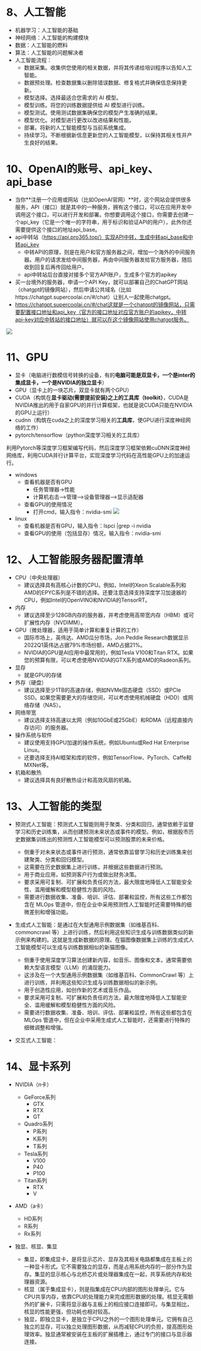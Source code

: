 # 8、人工智能
- 机器学习：人工智能的基础
- 神经网络：人工智能的构建模块
- 数据：人工智能的燃料
- 算法：人工智能的问题解决者
- 人工智能流程：
	- 数据采集。收集供您使用的相关数据，并将其传递给培训程序以告知人工智能。
	- 数据预处理。检查数据集以删除错误数据、修复格式并确保信息保持更新。
	- 模型选择。选择最适合您需求的 AI 模型。
	- 模型训练。将您的训练数据提供给 AI 模型进行训练。
	- 模型测试。使用测试数据集确保您的模型产生准确的结果。
	- 模型优化。对模型进行更改以改进结果和性能。
	- 部署。将新的人工智能模型与当前系统集成。
	- 持续学习。不断根据新信息更新您的人工智能模型，以保持其相关性并产生良好的结果。



# 10、OpenAI的账号、api_key、api_base
- 当你**注册一个应用或网站（比如OpenAI官网）**时，这个网站会提供很多服务，API（接口）就是其中的一种服务，拥有这个接口，可以在应用开发中调用这个接口，可以进行开发和部署。你想要调用这个接口，你需要去创建一个api_key（它是一个唯一的字符串，用于标识和验证API的用户），此外你还需要提供这个接口的地址api_base。
- api中转站（https://api.pro365.top/）实现API中转，生成中转api_base和中转api_key
	- 中转API的原理，则是在用户和官方服务器之间，增加一个海外的中间服务器。用户的请求发给中间服务器，再由中间服务器发给官方服务器，随后收到回复后再传回给用户。
	- api中转站后台直接对接多个官方API账户，生成多个官方的apikey
- 买一台境外的服务器，申请一个API Key，就可以部署自己的ChatGPT网站（chatgpt的镜像网站），然后申请公共域名（比如https://chatgpt.supercoolai.cn/#/chat）让别人一起使用chatgpt。
- https://chatgpt.supercoolai.cn/#/chat这就是一个chatgpt的镜像网站，只需要配置接口地址和api_key（官方的接口地址对应官方账户的apikey，中转api-key对应中转站的接口地址）就可以在这个镜像网站使用chatgpt服务。

![](./pic/28.jpg)

# 11、GPU
- 显卡（电脑进行数模信号转换的设备，有的**电脑可能是双显卡，一个是inter的集成显卡，一个是NVIDIA的独立显卡**）
- GPU（显卡上的一块芯片，双显卡就有两个GPU）
- CUDA（构筑在**显卡驱动(需要提前安装)**之上的**工具库（toolkit）**，CUDA是NVIDIA推出的用于自家GPU的并行计算框架，也就是说CUDA只能在NVIDIA的GPU上运行）
- cudnn（构筑在cuda之上的深度学习相关的**工具库**，使GPU进行深度神经网络的工作）
- pytorch/tensorflow（python深度学习相关的工具库）

利用Pytorch等深度学习框架编写代码，然后深度学习框架依赖cuDNN深度神经网络库，利用CUDA并行计算平台，实现深度学习代码在高性能GPU上的加速运行。


- windows
	- 查看机器是否有GPU
		- 任务管理器->性能
		- 计算机右击–>管理–>设备管理器–>显示适配器
	- 查看GPU的使用情况
		- 打开cmd，输入指令：nvidia-smi
		  ![](pic/37.jpg)	
- linux
	- 查看机器是否有GPU，输入指令：lspci |grep -i nvidia
	- 查看GPU的使用（包括显存）情况，输入指令：nvidia-smi

# 12、人工智能服务器配置清单
- CPU（中央处理器）
	- 建议选择具有高核心计数的CPU。例如，Intel的Xeon Scalable系列和AMD的EPYC系列是不错的选择。还要注意选择支持深度学习加速器的CPU，例如Intel的OpenVINO和NVIDIA的TensorRT。
- 内存
	- 建议选择至少128GB内存的服务器，并考虑使用高带宽内存（HBM）或可扩展性内存（NVDIMM）。
- GPU（微处理器，适用于简单计算和重复计算的工作）
	- 国际市场上，英伟达、AMD瓜分市场，Jon Peddie Research数据显示2022Q1英伟达占据79%市场份额，AMD占据21%。
	- NVIDIA的GPU是AI应用中最常用的，例如Tesla V100和Titan RTX。如果您的预算有限，可以考虑使用NVIDIA的GTX系列或AMD的Radeon系列。
- 显存
	- 就是GPU的存储
- 外存（硬盘）
	- 建议选择至少1TB的高速存储，例如NVMe固态硬盘（SSD）或PCIe SSD。如果您需要更大的存储空间，可以考虑使用机械硬盘（HDD）或网络存储（NAS）。
- 网络带宽
	- 建议选择支持高速以太网（例如10GbE或25GbE）和RDMA（远程直接内存访问）的服务器。
- 操作系统与软件
	- 建议使用支持GPU加速的操作系统，例如Ubuntu或Red Hat Enterprise Linux。
	- 还要选择支持AI框架和库的软件，例如TensorFlow、PyTorch、Caffe和MXNet等。
- 机箱和散热
	- 建议选择具有良好散热设计和高效风扇的机箱。


# 13、人工智能的类型

- 预测式人工智能：预测式人工智能则用于聚类、分类和回归，通常依赖于监督学习和历史训练集，从而创建预测未来状态或事件的模型。例如，根据股市历史数据集训练出的预测性人工智能模型可以预测股票的未来价格。
	- 侧重于对未来状态或事件进行预测，通常依靠监督学习和历史训练集来创建聚类、分类和回归模型。
	- 这需要在历史数据集上进行训练，并根据这些数据进行预测。
	- 用于商业应用，如预测客户行为或做出财务决策。
	- 要求采用可复制、可扩展和负责任的方法，最大限度地降低人工智能安全性、滥用缓解和模型稳健性方面的风险。
	- 需要进行数据收集、准备、培训、评估、部署和监控，所有这些工作都包含在 MLOps 管道中，但在企业中采用预测性人工智能时还需要特殊的细微差别和增强功能。

- 生成式人工智能：是通过在大型通用示例数据集（如维基百科、commoncrawl 等）上进行训练，然后利用这些知识生成与训练数据类似的新示例来构建的。这就是生成新数据的原理。在猫图像数据集上训练的生成式人工智能模型可以生成与训练数据相似的新猫图像。
	- 侧重于使用深度学习算法创建新内容，如音乐、图像和文本，通常需要依赖大型语言模型（LLM）的涌现能力。
	- 这涉及在一个大型通用示例数据集（如维基百科、CommonCrawl 等）上进行训练，并利用这些知识生成与训练数据相似的新示例。
	- 用于创造性应用，如创作新的艺术或音乐作品。
	- 要求采用可复制、可扩展和负责任的方法，最大限度地降低人工智能安全、滥用缓解和模型稳健性方面的风险。
	- 需要进行数据收集、准备、培训、评估、部署和监控，所有这些都包含在 MLOps 管道中，但在企业中采用生成式人工智能时，还需要进行特殊的细微调整和增强。

- 交互式人工智能：



# 14、显卡系列
- NVIDIA（n卡）
	- GeForce系列
		- GTX
		- RTX
		- GT
	- Quadro系列
		- P系列
		- K系列
		- T系列
	- Tesla系列
		- V100
		- P40
		- P100
	- Titan系列
		- RTX
		- V

- AMD（a卡）
	- HD系列
	- R系列
	- Rx系列



- 独显、核显、集显
	- 集显，即集成显卡，是将显示芯片、显存及其相关电路都集成在主板上的一种显卡形式。它不需要独立的显存，而是占用系统内存的一部分作为显存。集显的显示核心与北桥芯片或处理器集成在一起，共享系统内存和处理器资源。
	- 核显（属于集成显卡），则是指集成在CPU内部的图形处理单元。它与CPU共享内存，依靠CPU的处理能力来完成图形数据的处理。核显无需额外的扩展卡，只需将显示器与主板上的相应接口连接即可。与集显相比，核显的性能更强，但功耗也相对较高。
	- 独显，即独立显卡，是独立于CPU之外的一个图形处理单元。它拥有自己独立的显存，可以独立处理图形数据，从而减轻CPU的负担，提高图形处理效率。独显通常被安装在主板的扩展插槽上，通过专门的接口与显示器连接。
